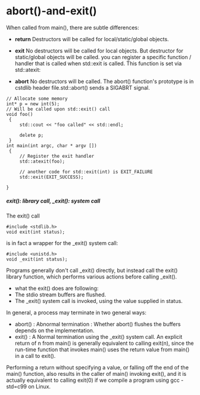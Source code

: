 # abort()-and-exit()

When called from main(), there are subtle differences:
- **return** Destructors will be called for local/static/global objects.

- **exit** No destructors will be called for local objects. But destructor for static/global objects
will be called.  you can register a specific function / handler that is called when std::exit is
called. This function is set via std::atexit:

- **abort** No destructors will be called. The abort() function's prototype is in cstdlib header
file.std::abort() sends a SIGABRT signal.

```
// Allocate some memory
int* p = new int(5);
// Will be called upon std::exit() call
void foo()
 {
     std::cout << "foo called" << std::endl;
    
     delete p;
 }
int main(int argc, char * argv [])
 {
     // Register the exit handler
     std::atexit(foo);
    
     // another code for std::exit(int) is EXIT_FAILURE
     std::exit(EXIT_SUCCESS);

}
```

##### exit(): library call, _exit(): system call

The exit() call
```
#include <stdlib.h>
void exit(int status);
```
is in fact a wrapper for the _exit() system call:
```
#include <unistd.h>
void _exit(int status);
```
Programs generally don't call _exit() directly, but instead call the exit() library function,
which performs various actions before calling _exit().

- what the exit() does are following:
 - The stdio stream buffers are flushed.
 - The _exit() system call is invoked, using the value supplied in status.

In general, a process may terminate in two general ways:
 - abort() : Abnormal termination : Whether abort() flushes the buffers depends on the implementation.
 - exit() : A Normal termination using the _exit() system call.
An explicit return of n from main() is generally equivalent to calling exit(n),
since the run-time function that invokes main() uses the return value from main() in a call
to exit().

Performing a return without specifying a value, or falling off the end of the main() function,
also results in the caller of main() invoking exit(), and it is actually equivalent to calling
exit(0) if we compile a program using gcc -std=c99 on Linux.
